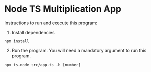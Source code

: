 # Node TS Multiplication App

Instructions to run and execute this program:

1. Install dependencies

```
npm install
```

2.  Run the program. You will need a mandatory argument to run this program.

```
npx ts-node src/app.ts -b [number]
```
